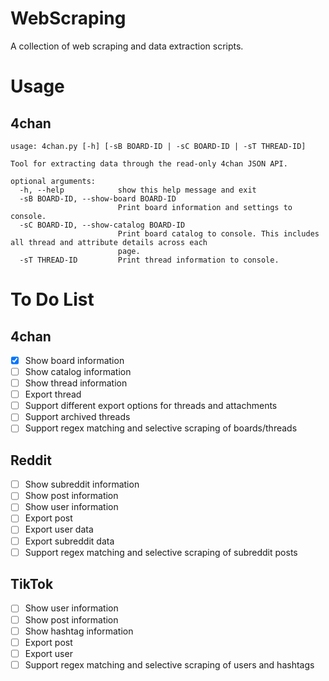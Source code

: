 # WebScraping
A collection of web scraping and data extraction scripts.

# Usage
## 4chan
```
usage: 4chan.py [-h] [-sB BOARD-ID | -sC BOARD-ID | -sT THREAD-ID]

Tool for extracting data through the read-only 4chan JSON API.

optional arguments:
  -h, --help            show this help message and exit
  -sB BOARD-ID, --show-board BOARD-ID
                        Print board information and settings to console.
  -sC BOARD-ID, --show-catalog BOARD-ID
                        Print board catalog to console. This includes all thread and attribute details across each
                        page.
  -sT THREAD-ID         Print thread information to console.
```

# To Do List
## 4chan
- [X] Show board information
- [ ] Show catalog information
- [ ] Show thread information
- [ ] Export thread
- [ ] Support different export options for threads and attachments
- [ ] Support archived threads
- [ ] Support regex matching and selective scraping of boards/threads

## Reddit
- [ ] Show subreddit information
- [ ] Show post information
- [ ] Show user information
- [ ] Export post
- [ ] Export user data
- [ ] Export subreddit data
- [ ] Support regex matching and selective scraping of subreddit posts

## TikTok
- [ ] Show user information
- [ ] Show post information
- [ ] Show hashtag information
- [ ] Export post
- [ ] Export user
- [ ] Support regex matching and selective scraping of users and hashtags
